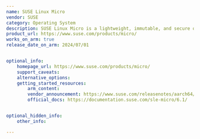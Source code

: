```yaml
---
name: SUSE Linux Micro
vendor: SUSE
category: Operating System
description: SUSE Linux Micro is a lightweight, immutable, and secure operating system designed for containerized and edge computing workloads. It is ideal for embedded systems, Kubernetes hosts, and small-footprint environments where stability, minimalism, and security are critical.
product_url: https://www.suse.com/products/micro/
works_on_arm: true
release_date_on_arm: 2024/07/01


optional_info:
    homepage_url: https://www.suse.com/products/micro/
    support_caveats:
    alternative_options:
    getting_started_resources:
        arm_content:
        vendor_announcement: https://www.suse.com/releasenotes/aarch64/SL-Micro/6.0/index.html#v60-supported-architectures
        official_docs: https://documentation.suse.com/sle-micro/6.1/


optional_hidden_info:
    other_info: 

---
```

